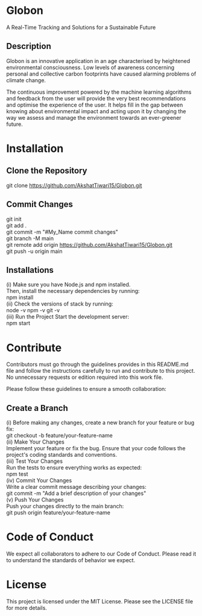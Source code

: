 # Globon
A Real-Time Tracking and Solutions for a Sustainable Future

## Description
Globon is an innovative application in an age characterised by heightened environmental consciousness. Low levels of awareness concerning personal and collective carbon footprints have caused alarming problems of climate change.

The continuous improvement powered by the machine learning algorithms and feedback from the user will provide the very best recommendations and optimise the experience of the user. It helps fill in the gap between knowing about environmental impact and acting upon it by changing the way we assess and manage the environment towards an ever-greener future. 

# Installation 

## Clone the Repository
git clone https://github.com/AkshatTiwari15/Globon.git

## Commit Changes
git init  
git add .  
git commit -m "#My_Name commit changes"  
git branch -M main  
git remote add origin https://github.com/AkshatTiwari15/Globon.git  
git push -u origin main  

## Installations
(i) Make sure you have Node.js and npm installed.   
Then, install the necessary dependencies by running:  
npm install  
(ii) Check the versions of stack by running:  
node -v
npm -v
git -v  
(iii) Run the Project Start the development server:  
npm start  

# Contribute
Contributors must go through the guidelines provides in this README.md file and follow the instructions carefully to run and contribute to this project. No unnecessary requests or edition required into this work file.   

 Please follow these guidelines to ensure a smooth collaboration:

## Create a Branch
(i) Before making any changes, create a new branch for your feature or bug fix:  
git checkout -b feature/your-feature-name    
(ii) Make Your Changes    
Implement your feature or fix the bug. Ensure that your code follows the project's coding standards and conventions.     
(iii) Test Your Changes  
Run the tests to ensure everything works as expected:   
npm test  
(iv) Commit Your Changes  
Write a clear commit message describing your changes:   
git commit -m "Add a brief description of your changes"  
(v) Push Your Changes   
Push your changes directly to the main branch:  
git push origin feature/your-feature-name  

# Code of Conduct
We expect all collaborators to adhere to our Code of Conduct. Please read it to understand the standards of behavior we expect.

# License
This project is licensed under the MIT License. Please see the LICENSE file for more details.

